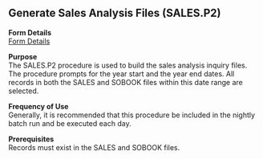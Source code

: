 ##  Generate Sales Analysis Files (SALES.P2)

<PageHeader />

**Form Details**  
[ Form Details ](SALES-P2-1/README.md)   

**Purpose**  
The SALES.P2 procedure is used to build the sales analysis inquiry files. The
procedure prompts for the year start and the year end dates. All records in
both the SALES and SOBOOK files within this date range are selected.

**Frequency of Use**  
Generally, it is recommended that this procedure be included in the nightly
batch run and be executed each day.

**Prerequisites**  
Records must exist in the SALES and SOBOOK files.

<badge text= "Version 8.10.57" vertical="middle" />

<PageFooter />